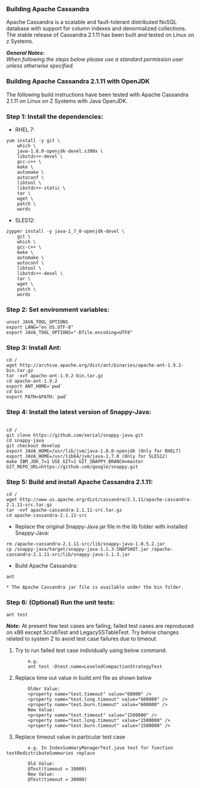 ### Building Apache Cassandra

Apache Cassandra is a scalable and fault-tolerant distributed NoSQL database with support for column indexes and denormalized collections. The stable release of Cassandra 2.1.11 has been built and tested on Linux on z Systems.

_**General Notes:**_ 	 
_When following the steps below please use a standard permission user unless otherwise specified._

### Building Apache Cassandra 2.1.11 with OpenJDK

The following build instructions have been tested with Apache Cassandra 2.1.11 on Linux on Z Systems with Java OpenJDK.

### Step 1: Install the dependencies:

* RHEL 7:
```
yum install -y git \
    which \
    java-1.8.0-openjdk-devel.s390x \
    libstdc++-devel \
    gcc-c++ \
    make \
    automake \
    autoconf \
    libtool \
    libstdc++-static \
    tar \
    wget \
    patch \
    words
```
* SLES12:
```
zypper install -y java-1_7_0-openjdk-devel \
    git \
    which \
    gcc-c++ \
    make \
    automake \
    autoconf \
    libtool \
    libstdc++-devel \
    tar \
    wget \
    patch \
    words
```
### Step 2: Set environment variables:
```    
unset JAVA_TOOL_OPTIONS
export LANG="en_US.UTF-8"
export JAVA_TOOL_OPTIONS="-Dfile.encoding=UTF8"
```        
### Step 3: Install Ant:
```
cd /
wget http://archive.apache.org/dist/ant/binaries/apache-ant-1.9.2-bin.tar.gz
tar -xvf apache-ant-1.9.2-bin.tar.gz
cd apache-ant-1.9.2
export ANT_HOME=`pwd`
cd bin
export PATH=$PATH:`pwd`
```
### Step 4: Install the latest version of Snappy-Java:
 ```

cd /
git clone https://github.com/xerial/snappy-java.git
cd snappy-java
git checkout develop
export JAVA_HOME=/usr/lib/jvm/java-1.8.0-openjdk (Only for RHEL7)
export JAVA_HOME=/usr/lib64/jvm/java-1.7.0 (Only for SLES12)
make IBM_JDK_7=1 USE_GIT=1 GIT_SNAPPY_BRANCH=master GIT_REPO_URL=https://github.com/google/snappy.git
```        
### Step 5: Build and install Apache Cassandra 2.1.11:
```
cd /
wget http://www.us.apache.org/dist/cassandra/2.1.11/apache-cassandra-2.1.11-src.tar.gz
tar -xvf apache-cassandra-2.1.11-src.tar.gz
cd apache-cassandra-2.1.11-src
```        
* Replace the original Snappy-Java jar file in the lib folder with installed Snappy-Java:
```
rm /apache-cassandra-2.1.11-src/lib/snappy-java-1.0.5.2.jar
cp /snappy-java/target/snappy-java-1.1.3-SNAPSHOT.jar /apache-cassandra-2.1.11-src/lib/snappy-java-1.1.3.jar
```    
* Build Apache Cassandra:
```
ant
```
    * The Apache Cassandra jar file is available under the bin folder.
    
### Step 6: (Optional) Run the unit tests:
```
ant test
```        
_**Note:**_ At present few test cases are failing, failed test cases are reproduced on x86 except ScrubTest and LegacySSTableTest. Try below changes related to system Z to avoid test case failures due to timeout. 
    
1. Try to run failed test case individually using below command.
```
        e.g.
        ant test -Dtest.name=LeveledCompactionStrategyTest
```
2. Replace time out value in build.xml file as shown below
```
        Older Value:
        <property name="test.timeout" value="60000" />
        <property name="test.long.timeout" value="600000" />
        <property name="test.burn.timeout" value="600000" /> 
        New Value:
        <property name="test.timeout" value="1500000" />
        <property name="test.long.timeout" value="1500000" />
        <property name="test.burn.timeout" value="1500000" /> 
```
3. Replace timeout value in particular test case
```
        e.g. In IndexSummaryManagerTest.java test for function testRedistributeSummaries replace
        
        Old Value:
        @Test(timeout = 10000) 
        New Value:
        @Test(timeout = 30000)
``` 